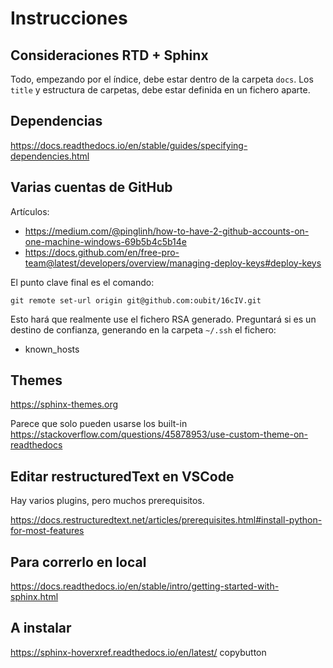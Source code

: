 # Instrucciones

## Consideraciones RTD + Sphinx
Todo, empezando por el índice, debe estar dentro de la carpeta `docs`.
Los `title` y estructura de carpetas, debe estar definida en un fichero aparte.

## Dependencias
https://docs.readthedocs.io/en/stable/guides/specifying-dependencies.html

## Varias cuentas de GitHub
Artículos:
- https://medium.com/@pinglinh/how-to-have-2-github-accounts-on-one-machine-windows-69b5b4c5b14e
- https://docs.github.com/en/free-pro-team@latest/developers/overview/managing-deploy-keys#deploy-keys

El punto clave final es el comando:
```
git remote set-url origin git@github.com:oubit/16cIV.git
```

Esto hará que realmente use el fichero RSA generado.
Preguntará si es un destino de confianza, generando en la carpeta `~/.ssh` el fichero:
- known_hosts

## Themes

https://sphinx-themes.org

Parece que solo pueden usarse los built-in
https://stackoverflow.com/questions/45878953/use-custom-theme-on-readthedocs

## Editar restructuredText en VSCode

Hay varios plugins, pero muchos prerequisitos.

https://docs.restructuredtext.net/articles/prerequisites.html#install-python-for-most-features

## Para correrlo en local

https://docs.readthedocs.io/en/stable/intro/getting-started-with-sphinx.html

## A instalar

https://sphinx-hoverxref.readthedocs.io/en/latest/
copybutton